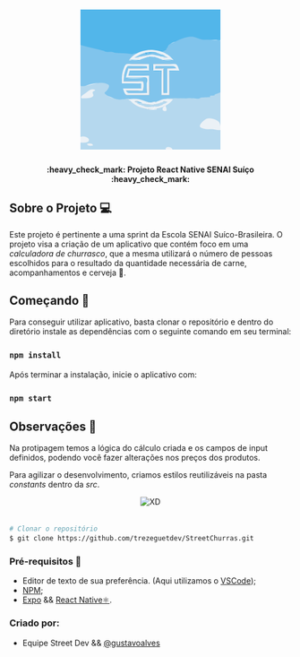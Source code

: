 <h1 align="center">
    <img alt="GamaAcademy" title="#StreeT Dev" src="./src/icons/streeticon.svg" width="250px" />
</h1>

<h4 align="center"> 
	:heavy_check_mark: Projeto React Native SENAI Suíço :heavy_check_mark:
</h4>


## Sobre o Projeto 💻

Este projeto é pertinente a uma sprint da Escola SENAI Suíco-Brasileira. O projeto visa a criação de um aplicativo que contém foco em uma *calculadora de churrasco*, que a mesma utilizará o número de pessoas escolhidos para o resultado da quantidade necessária de carne, acompanhamentos e cerveja 🍺.

## Começando 🏁

Para conseguir utilizar aplicativo, basta clonar o repositório e dentro do diretório instale as dependências com o seguinte comando em seu terminal:

### `npm install`

Após terminar a instalação, inicie o aplicativo com:

### `npm start`

## Observações 📌

Na protipagem temos a lógica do cálculo criada e os campos de input definidos, podendo você fazer alterações nos preços dos produtos.


Para agilizar o desenvolvimento, criamos estilos reutilizáveis na pasta *constants* dentro da *src*.

<p align="center">
    <img alt="XD" title="#Prototipagem" src="./barbecue-calculator-xd.jpeg" width="500px" />
</p>

```bash

# Clonar o repositório
$ git clone https://github.com/trezeguetdev/StreetChurras.git
```

### Pré-requisitos :large_orange_diamond:

- Editor de texto de sua preferência. (Aqui utilizamos o [VSCode](https://code.visualstudio.com));
- [NPM](https://www.npmjs.com/);
- [Expo](https://docs.expo.dev/get-started/installation/) && [React Native⚛️](https://reactnative.dev/).

### Criado por:

- Equipe Street Dev && [@gustavoalves](http://gustavoalves.ml)


